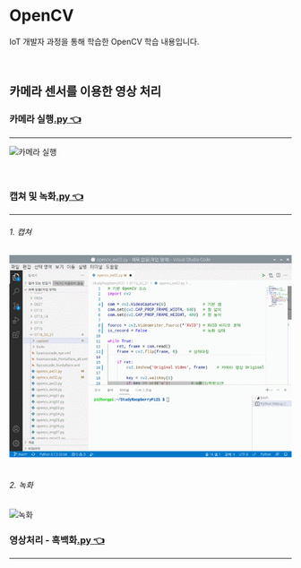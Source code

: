 # OpenCV
IoT 개발자 과정을 통해 학습한 OpenCV 학습 내용입니다.
<br/>
<br/>
<br/>


## 카메라 센서를 이용한 영상 처리
### 카메라 실행[.py 👈 ](https://github.com/HongryeolSeong/StudyRaspberryPi21/blob/main/OpenCV/opencv_ex01.py)
---
![카메라 실행](https://github.com/HongryeolSeong/StudyRaspberryPi21/blob/main/OpenCV/ocvimg/01_camera.gif)
<br/>
<br/>
<br/>

### 캡쳐 및 녹화[.py 👈 ](https://github.com/HongryeolSeong/StudyRaspberryPi21/blob/main/OpenCV/opencv_ex02.py)
---
###### 1. 캡쳐
![캡쳐](https://github.com/HongryeolSeong/StudyRaspberryPi21/blob/main/OpenCV/ocvimg/02_capture.gif)
<br/>
<br/>

###### 2. 녹화
![녹화](https://github.com/HongryeolSeong/StudyRaspberryPi21/blob/main/OpenCV/ocvimg/03_record.gif)

### 영상처리 - 흑백화[.py 👈 ](https://github.com/HongryeolSeong/StudyRaspberryPi21/blob/main/OpenCV/opencv_mov02.py)
---
